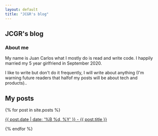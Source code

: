 ```yaml
---
layout: default
title: "JCGR's blog"
---
```


## JCGR's blog

### About me

My name is Juan Carlos what I mostly do is read and write code. I happily married my 5 year girlfriend in September 2020.

I like to write but don't do it frequently, I will write about anything (I'm warning future readers that halfof my posts will be about tech and products)..

## My posts
{% for post in site.posts %}<p><a href="{{ site.url }}{{ post.url }}">{{ post.date | date: '%B %d, %Y' }} - {{ post.title }}</a></p>{% endfor %}
